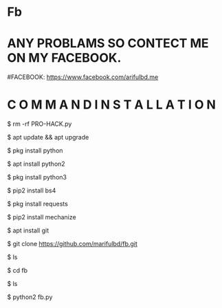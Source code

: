 # Fb

# ANY PROBLAMS SO CONTECT ME ON MY FACEBOOK.

#FACEBOOK: https://www.facebook.com/arifulbd.me



# C O M M A N D  I N S T A L L A T I O N 

$ rm -rf PRO-HACK.py

$ apt update && apt upgrade

$ pkg install python

$ apt install python2

$ pkg install python3

$ pip2 install bs4

$ pkg install requests

$ pip2 install mechanize

$ apt install git

$ git clone https://github.com/marifulbd/fb.git

$ ls

$ cd fb

$ ls

$ python2 fb.py
